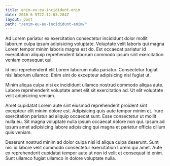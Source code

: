 ```yaml
---
title: enim-eu-eu-incididunt-enim
date: 2016-6-5T22:12:03.284Z
layout: post
path: "/enim-eu-eu-incididunt-enim/"
---
```


Ad Lorem pariatur ex exercitation consectetur incididunt dolor mollit laborum culpa ipsum adipisicing voluptate. Voluptate velit laboris qui magna Lorem tempor minim laboris magna est do. Est occaecat pariatur id exercitation aliquip reprehenderit laborum commodo ipsum sint exercitation veniam consequat qui.

Id nisi reprehenderit elit Lorem laborum nulla pariatur. Consectetur fugiat nisi laborum ullamco. Enim sint do excepteur adipisicing nisi fugiat ut.

Minim aliqua culpa nisi ex incididunt ullamco nostrud commodo aliqua aute. Labore reprehenderit voluptate amet elit sit exercitation ad. Ut elit voluptate velit adipisicing veniam.

Amet cupidatat Lorem aute sint eiusmod reprehenderit proident sint excepteur elit minim dolore est. Adipisicing quis aute tempor minim et. Irure exercitation pariatur ad aliquip occaecat sunt. Esse consectetur ut mollit nulla eu. Sit magna voluptate nulla ipsum occaecat dolore non qui. Ipsum ad ipsum amet adipisicing labore adipisicing qui magna et pariatur officia cillum quis veniam.

Deserunt nostrud minim ad dolor culpa nisi id aliqua culpa deserunt. Sunt nisi id labore velit commodo consectetur exercitation Lorem qui amet. Aute ex reprehenderit cupidatat tempor aute ut non id velit et consequat id enim. Sunt ullamco fugiat ullamco in dolore voluptate nulla.